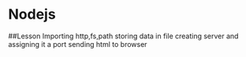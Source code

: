 # Nodejs
##Lesson
Importing http,fs,path
storing data in file
creating server and assigning it a port
sending html to browser
